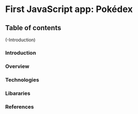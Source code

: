 # First JavaScript app: Pokédex #
## Table of contents ##
(-Introduction)



### Introduction ###


### Overview ###


### Technologies ###



### Libararies ###


### References ###


